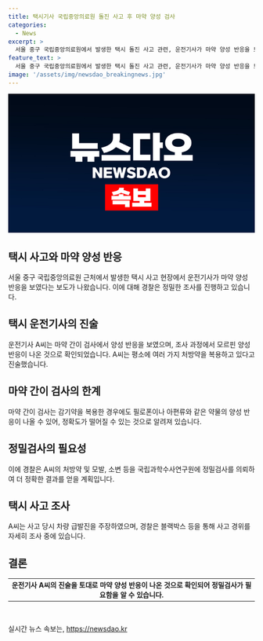 ```yaml
---
title: 택시기사 국립중앙의료원 돌진 사고 후 마약 양성 검사
categories:
  - News
excerpt: >
  서울 중구 국립중앙의료원에서 발생한 택시 돌진 사고 관련, 운전기사가 마약 양성 반응을 보였으며 다량의 처방약을 복용 중이라고 진술했다. 이에 경찰은 정밀검사를 위해 국과수에 의뢰할 예정이며, 사고에 대한 조사가 진행 중이다. A씨는 사고 경위를 급발진으로 주장하고 있으며, 피해자 중 1명이 중상을 입고 2명이 경상을 입었다. 블랙박스와 차량 등을 통해 추가 조사 중이다. (단어 수: 109)
feature_text: >
  서울 중구 국립중앙의료원에서 발생한 택시 돌진 사고 관련, 운전기사가 마약 양성 반응을 보였으며 다량의 처방약을 복용 중이라고 진술했다. 이에 경찰은 정밀검사를 위해 국과수에 의뢰할 예정이며, 사고에 대한 조사가 진행 중이다. A씨는 사고 경위를 급발진으로 주장하고 있으며, 피해자 중 1명이 중상을 입고 2명이 경상을 입었다. 블랙박스와 차량 등을 통해 추가 조사 중이다. (단어 수: 109)
image: '/assets/img/newsdao_breakingnews.jpg'
---
```


<p><img src="/assets/img/newsdao_breakingnews.jpg" alt="pcversion 속보" /></p>

<h2 data-ke-size="size26">택시 사고와 마약 양성 반응</h2>

<p data-ke-size="size16">서울 중구 국립중앙의료원 근처에서 발생한 택시 사고 현장에서 운전기사가 마약 양성 반응을 보였다는 보도가 나왔습니다. 이에 대해 경찰은 정밀한 조사를 진행하고 있습니다.</p>

<h2 data-ke-size="size24">택시 운전기사의 진술</h2>

<p data-ke-size="size16">운전기사 A씨는 마약 간이 검사에서 양성 반응을 보였으며, 조사 과정에서 모르핀 양성 반응이 나온 것으로 확인되었습니다. A씨는 평소에 여러 가지 처방약을 복용하고 있다고 진술했습니다.</p>

<h2 data-ke-size="size24">마약 간이 검사의 한계</h2>

<p data-ke-size="size16">마약 간이 검사는 감기약을 복용한 경우에도 필로폰이나 아편류와 같은 약물의 양성 반응이 나올 수 있어, 정확도가 떨어질 수 있는 것으로 알려져 있습니다.</p>

<h2 data-ke-size="size24">정밀검사의 필요성</h2>

<p data-ke-size="size16">이에 경찰은 A씨의 처방약 및 모발, 소변 등을 국립과학수사연구원에 정밀검사를 의뢰하여 더 정확한 결과를 얻을 계획입니다.</p>

<h2 data-ke-size="size24">택시 사고 조사</h2>

<p data-ke-size="size16">A씨는 사고 당시 차량 급발진을 주장하였으며, 경찰은 블랙박스 등을 통해 사고 경위를 자세히 조사 중에 있습니다.</p>

<h2 data-ke-size="size24">결론</h2>

<table>
  <tbody>
    <tr>
      <td style="text-align: center; height: 17px;"><b>운전기사 A씨의 진술을 토대로 마약 양성 반응이 나온 것으로 확인되어 정밀검사가 필요함을 알 수 있습니다.</b></td>
    </tr>
  </tbody>
</table>

<p data-ke-size="size16">&nbsp;</p>
실시간 뉴스 속보는, <a href="https://newsdao.kr" rel="dofollow">https://newsdao.kr</a>


